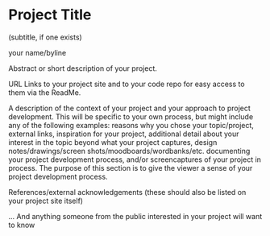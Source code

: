 # Project Title 
(subtitle, if one exists)

your name/byline

Abstract or short description of your project.

URL Links to your project site and to your code repo for easy access to them via the ReadMe.

A description of the context of your project and your approach to project development. This will be specific to your own process, but might include any of the following examples: reasons why you chose your topic/project, external links, inspiration for your project, additional detail about your interest in the topic beyond what your project captures, design notes/drawings/screen shots/moodboards/wordbanks/etc. documenting your project development process, and/or screencaptures of your project in process. The purpose of this section is to give the viewer a sense of your project development process.

References/external acknowledgements
(these should also be listed on your project site itself)

... And anything someone from the public interested in your project will want to know
